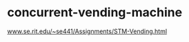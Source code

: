 concurrent-vending-machine
==========================

www.se.rit.edu/~se441/Assignments/STM-Vending.html